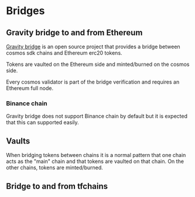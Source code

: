 # Bridges

## Gravity bridge to and from Ethereum

[Gravity bridge](https://github.com/gravity-bridge/gravity-bridge) is an open source project that provides a bridge between cosmos sdk chains and Ethereum erc20 tokens.

Tokens are vaulted on the Ethereum side and minted/burned on the cosmos side.

Every cosmos validator is part of the bridge verification and requires an Ethereum full node.

### Binance chain

Gravity bridge does not support Binance chain by default but it is expected that this can supported easily.

## Vaults

When bridging tokens between chains it is a normal pattern that one chain acts as the "main" chain and that tokens are vaulted on that chain. On the other chains, tokens are minted/burned.

## Bridge to and from tfchains
